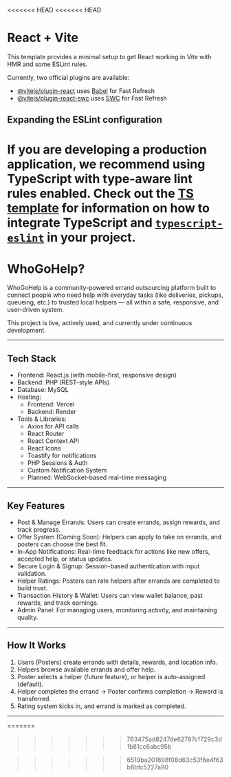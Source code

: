<<<<<<< HEAD
<<<<<<< HEAD
# React + Vite

This template provides a minimal setup to get React working in Vite with HMR and some ESLint rules.

Currently, two official plugins are available:

- [@vitejs/plugin-react](https://github.com/vitejs/vite-plugin-react/blob/main/packages/plugin-react) uses [Babel](https://babeljs.io/) for Fast Refresh
- [@vitejs/plugin-react-swc](https://github.com/vitejs/vite-plugin-react/blob/main/packages/plugin-react-swc) uses [SWC](https://swc.rs/) for Fast Refresh

## Expanding the ESLint configuration

If you are developing a production application, we recommend using TypeScript with type-aware lint rules enabled. Check out the [TS template](https://github.com/vitejs/vite/tree/main/packages/create-vite/template-react-ts) for information on how to integrate TypeScript and [`typescript-eslint`](https://typescript-eslint.io) in your project.
=======
# WhoGoHelp?

WhoGoHelp is a community-powered errand outsourcing platform built to connect people who need help with everyday tasks (like deliveries, pickups, queueing, etc.) to trusted local helpers — all within a safe, responsive, and user-driven system.

This project is live, actively used, and currently under continuous development.

---

##  Tech Stack

- Frontend: React.js (with mobile-first, responsive design)
- Backend: PHP (REST-style APIs)
- Database: MySQL
- Hosting:
  - Frontend: Vercel
  - Backend: Render
- Tools & Libraries:
  - Axios for API calls
  - React Router
  - React Context API
  - React Icons
  - Toastify for notifications
  - PHP Sessions & Auth
  - Custom Notification System
  - Planned: WebSocket-based real-time messaging

---

## Key Features

- Post & Manage Errands: Users can create errands, assign rewards, and track progress.
- Offer System (Coming Soon): Helpers can apply to take on errands, and posters can choose the best fit.
- In-App Notifications: Real-time feedback for actions like new offers, accepted help, or status updates.
- Secure Login & Signup: Session-based authentication with input validation.
- Helper Ratings: Posters can rate helpers after errands are completed to build trust.
- Transaction History & Wallet: Users can view wallet balance, past rewards, and track earnings.
- Admin Panel: For managing users, monitoring activity, and maintaining quality.

---

## How It Works

1. Users (Posters) create errands with details, rewards, and location info.
2. Helpers browse available errands and offer help.
3. Poster selects a helper (future feature), or helper is auto-assigned (default).
4. Helper completes the errand → Poster confirms completion → Reward is transferred.
5. Rating system kicks in, and errand is marked as completed.

---



=======
>>>>>>> 763475ad8247de62787cf729c3d1b81cc6abc95b

>>>>>>> 6519ba201898f08d63c53f6e4f63b8bfc5227a90
